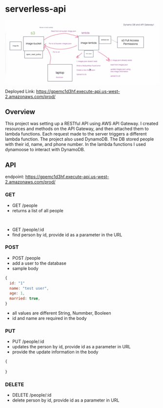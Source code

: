 # serverless-api

![UML](img/lab18.jpg)


Deployed Link: https://gpemc1d3hf.execute-api.us-west-2.amazonaws.com/prod/

## Overview

This project was setting up a RESTful API using AWS API Gateway. I created resources and methods on the API Gateway, and then attached them to lambda functions. Each request made to the server triggers a different lambda function. The project also used DynamoDB. The DB stored people with their id, name, and phone number. In the lambda functions I used dynamoose to interact with DynamoDB.

## API

endpoint: https://gpemc1d3hf.execute-api.us-west-2.amazonaws.com/prod/

### GET

- GET /people
- returns a list of all people

</br>

- GET /people/:id
- find person by id, provide id as a parameter in the URL

### POST

- POST /people
- add a user to the database
- sample body

```js
{
  id: "1"
  name: "test user",
  age: 1,
  married: true,
}
```

- all values are different String, Nummber, Booleen 
- id and name are required in the body

### PUT

- PUT /people/:id
- updates the person by id, provide id as a parameter in URL
- provide the update information in the body

```js
{
  
}
```

### DELETE

- DELETE /people/:id
- delete person by id, provide id as a parameter in URL
